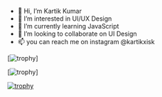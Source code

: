 - 👋 Hi, I’m Kartik Kumar
- 👀 I’m interested in UI/UX Design
- 🌱 I’m currently learning JavaScript
- 💞️ I’m looking to collaborate on UI Design
- 📫 you can reach me on instagram @kartikxisk



[![trophy](http://github-profile-summary-cards.vercel.app/api/cards/profile-details?username=kartikxisk&theme=github_dark)]

[![trophy](http://github-profile-summary-cards.vercel.app/api/cards/repos-per-language?username=kartikxisk&theme=github_dark)]

[![trophy](https://github-profile-trophy.vercel.app/?username=kartikxisk)](https://github.com/ryo-ma/github-profile-trophy)

<!---
kartikxisk/kartikxisk is a ✨ special ✨ repository because its `README.md` (this file) appears on your GitHub profile.
You can click the Preview link to take a look at your changes.
--->
